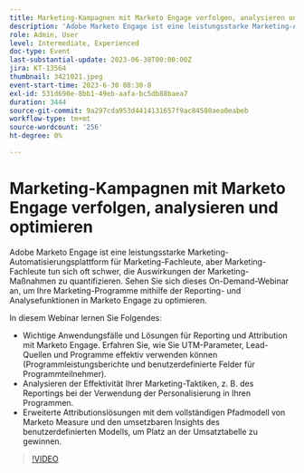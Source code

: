 ```yaml
---
title: Marketing-Kampagnen mit Marketo Engage verfolgen, analysieren und optimieren
description: 'Adobe Marketo Engage ist eine leistungsstarke Marketing-Automatisierungsplattform für Marketing-Fachleute, aber Marketing-Fachleute tun sich oft schwer, die Auswirkungen der Marketing-Maßnahmen zu quantifizieren. Sehen Sie sich dieses On-Demand-Webinar an, um Ihre Marketing-Programme mithilfe der Reporting- und Analysefunktionen in Marketo Engage zu optimieren. In diesem Webinar lernen Sie Folgendes:   Wichtige Anwendungsfälle und Lösungen für Reporting und Attribution mit Marketo Engage. Erfahren Sie, wie Sie UTM-Parameter, Lead-Quellen und Programme effektiv verwenden können (Programmleistungsberichte und benutzerdefinierte Felder für Programmteilnehmer).  Analysieren der Effektivität Ihrer Marketing-Taktiken, z. B. des Reportings bei der Verwendung der Personalisierung in Ihren Programmen.   Erweiterte Attributionslösungen mit dem vollständigen Pfadmodell von Marketo Measure und den umsetzbaren Insights des benutzerdefinierten Modells, um Platz an der Umsatztabelle zu gewinnen.'
role: Admin, User
level: Intermediate, Experienced
doc-type: Event
last-substantial-update: 2023-06-30T00:00:00Z
jira: KT-13564
thumbnail: 3421021.jpeg
event-start-time: 2023-6-30 08:30-8
exl-id: 531d690e-8bb1-49eb-aafa-bc5db88baea7
duration: 3444
source-git-commit: 9a297cda953d4414131657f9ac84580aea0eabeb
workflow-type: tm+mt
source-wordcount: '256'
ht-degree: 0%

---
```


# Marketing-Kampagnen mit Marketo Engage verfolgen, analysieren und optimieren

Adobe Marketo Engage ist eine leistungsstarke Marketing-Automatisierungsplattform für Marketing-Fachleute, aber Marketing-Fachleute tun sich oft schwer, die Auswirkungen der Marketing-Maßnahmen zu quantifizieren. Sehen Sie sich dieses On-Demand-Webinar an, um Ihre Marketing-Programme mithilfe der Reporting- und Analysefunktionen in Marketo Engage zu optimieren.

In diesem Webinar lernen Sie Folgendes:

* Wichtige Anwendungsfälle und Lösungen für Reporting und Attribution mit Marketo Engage. Erfahren Sie, wie Sie UTM-Parameter, Lead-Quellen und Programme effektiv verwenden können (Programmleistungsberichte und benutzerdefinierte Felder für Programmteilnehmer).
* Analysieren der Effektivität Ihrer Marketing-Taktiken, z. B. des Reportings bei der Verwendung der Personalisierung in Ihren Programmen.
* Erweiterte Attributionslösungen mit dem vollständigen Pfadmodell von Marketo Measure und den umsetzbaren Insights des benutzerdefinierten Modells, um Platz an der Umsatztabelle zu gewinnen.

>[!VIDEO](https://video.tv.adobe.com/v/3421021/?learn=on)
